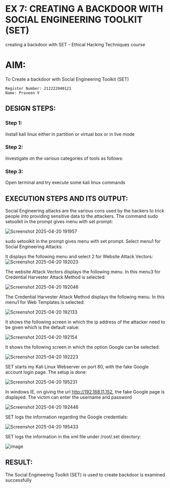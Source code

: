 # EX 7: CREATING A BACKDOOR WITH SOCIAL ENGINEERING TOOLKIT (SET)
creating a backdoor with SET - Ethical Hacking Techniques course

# AIM:
To Create a backdoor with Social Engineering Toolkit (SET)
```
Register Number: 212222040121
Name: Praveen V
```
## DESIGN STEPS:

### Step 1:

Install kali linux either in partition or virtual box or in live mode


### Step 2:

Investigate on the various categories of tools as follows:

### Step 3:

Open terminal and try execute some kali linux commands

## EXECUTION STEPS AND ITS OUTPUT:
Social Engineering attacks are the various cons used by the hackers to trick people into providing sensitive data to the attackers. 
The command sudo setoolkit in the prompt gives menu with set prompt:

![Screenshot 2025-04-20 191957](https://github.com/user-attachments/assets/bb9086b6-6850-413f-ac45-5d416dff2d67)


sudo setoolkit in the prompt gives menu with set prompt. Select menu1 for Social Engineering Attacks:

It displays the following menu and select 2 for Website Attack Vectors:
![Screenshot 2025-04-20 192023](https://github.com/user-attachments/assets/72394cf5-e03c-4b08-8137-ce0e5ad67c3e)


The website Attack Vectors displays the following menu. In this menu3 for Credential Harvester Attack Method is selected:

![Screenshot 2025-04-20 192046](https://github.com/user-attachments/assets/7f4c074c-f909-47c5-963f-2b007fe3b84c)



The Credential Harvester Attack Method displays the following menu. In this menu1 for Web Templates is selected:

![Screenshot 2025-04-20 192133](https://github.com/user-attachments/assets/0566b0fc-dce5-47a8-9c79-c90584f84b3b)



It shows the following screen in which the ip address of the attacker need to be given which is the default value:

![Screenshot 2025-04-20 192154](https://github.com/user-attachments/assets/8ec74a23-89b9-4ebe-a05c-32400a85c437)


It shows the following screen in which the option Google can be selected:

![Screenshot 2025-04-20 192223](https://github.com/user-attachments/assets/4afff78b-2e87-42a2-be96-7e71769ca2a0)



SET starts my Kali Linux Webserver on port 80, with the fake Google account login page. The setup is done:

![Screenshot 2025-04-20 195231](https://github.com/user-attachments/assets/54c559e2-087e-428b-96a7-651cdf98b74f)



In windows IE, on giving the url http://192.168.11.152, the fake Google page is displayed. The victim can enter the username and password

![Screenshot 2025-04-20 192446](https://github.com/user-attachments/assets/5030f9a6-11c8-4574-9857-d26c01c0b9ed)


SET logs the information regarding the Google credentials:

![Screenshot 2025-04-20 195433](https://github.com/user-attachments/assets/518459e1-1bf1-44f2-bfee-515782916629)


SET logs the information in the xml file under /root/.set directory:

![image](https://github.com/user-attachments/assets/eb860581-4b9f-4923-b762-13423fb56ee0)


## RESULT:
The Social Engineering Toolkit (SET) is used to create backdoor is  examined successfully
